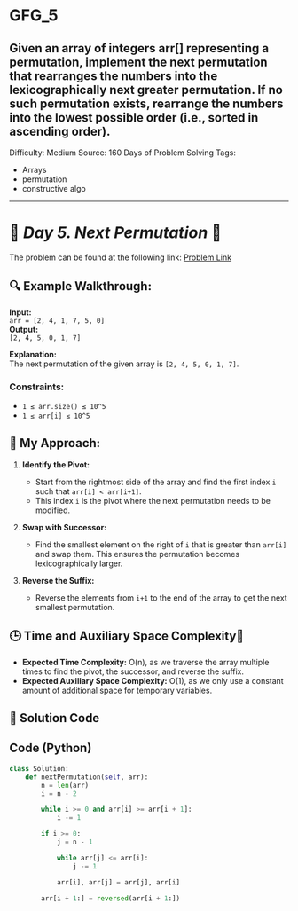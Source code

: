 # GFG_5
Given an array of integers arr[] representing a permutation, implement the next permutation that rearranges the numbers into the lexicographically next greater permutation. If no such permutation exists, rearrange the numbers into the lowest possible order (i.e., sorted in ascending order).
---
Difficulty: Medium
Source: 160 Days of Problem Solving
Tags:
  - Arrays
  - permutation
  - constructive algo
---

# 🚀 _Day 5. Next Permutation_ 🧠

The problem can be found at the following link: [Problem Link](https://www.geeksforgeeks.org/batch/gfg-160-problems/track/arrays-gfg-160/problem/next-permutation5226)

## 🔍 **Example Walkthrough:**

**Input:**  
`arr = [2, 4, 1, 7, 5, 0]`  
**Output:**  
`[2, 4, 5, 0, 1, 7]`  

**Explanation:**  
The next permutation of the given array is `[2, 4, 5, 0, 1, 7]`.

### Constraints:
- `1 ≤ arr.size() ≤ 10^5`
- `1 ≤ arr[i] ≤ 10^5`
## 🎯 **My Approach:**

1. **Identify the Pivot:**
   - Start from the rightmost side of the array and find the first index `i` such that `arr[i] < arr[i+1]`.
   - This index `i` is the pivot where the next permutation needs to be modified.

2. **Swap with Successor:**
   - Find the smallest element on the right of `i` that is greater than `arr[i]` and swap them. This ensures the permutation becomes lexicographically larger.

3. **Reverse the Suffix:**
   - Reverse the elements from `i+1` to the end of the array to get the next smallest permutation.


## 🕒 **Time and Auxiliary Space Complexity**📝

- **Expected Time Complexity:** O(n), as we traverse the array multiple times to find the pivot, the successor, and reverse the suffix.  
- **Expected Auxiliary Space Complexity:** O(1), as we only use a constant amount of additional space for temporary variables.

## 📝 **Solution Code**
## Code (Python)

```python
class Solution:
    def nextPermutation(self, arr):
        n = len(arr)
        i = n - 2

        while i >= 0 and arr[i] >= arr[i + 1]:
            i -= 1

        if i >= 0:
            j = n - 1

            while arr[j] <= arr[i]:
                j -= 1

            arr[i], arr[j] = arr[j], arr[i]

        arr[i + 1:] = reversed(arr[i + 1:])
```
